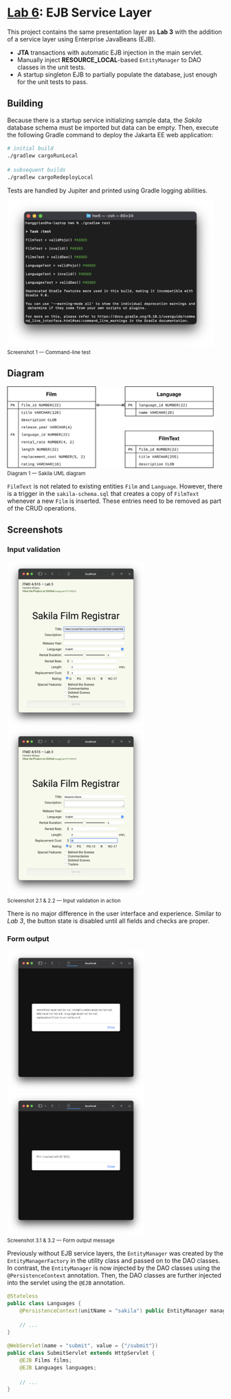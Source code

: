 # [Lab 6](https://github.com/hanggrian/IIT-ITM515/blob/assets/assignments/hw6.pdf): EJB Service Layer

This project contains the same presentation layer as **Lab 3** with the addition
of a service layer using Enterprise JavaBeans (EJB).

- **JTA** transactions with automatic EJB injection in the main servlet.
- Manually inject **RESOURCE_LOCAL**-based `EntityManager` to DAO classes in the
  unit tests.
- A startup singleton EJB to partially populate the database, just enough for
  the unit tests to pass.

## Building

Because there is a startup service initializing sample data, the *Sakila*
database schema must be imported but data can be empty. Then, execute the
following Gradle command to deploy the Jakarta EE web application:

```sh
# initial build
./gradlew cargoRunLocal

# subsequent builds
./gradlew cargoRedeployLocal
```

Tests are handled by Jupiter and printed using Gradle logging abilities.

<img width="480" src="https://github.com/hanggrian/IIT-ITM515/raw/assets/assignments/hw6/screenshot1.png"><br><small>Screenshot 1 &mdash; Command-line test</small>

## Diagram

<img width="480" src="https://github.com/hanggrian/IIT-ITM515/raw/assets/assignments/hw6/diagram1.svg"><br><small>Diagram 1 &mdash; Sakila UML diagram</small>

`FilmText` is not related to existing entities `Film` and `Language`. However,
there is a trigger in the `sakila-schema.sql` that creates a copy of `FilmText`
whenever a new `Film` is inserted. These entries need to be removed as part of
the CRUD operations.

## Screenshots

### Input validation

<img width="320" src="https://github.com/hanggrian/IIT-ITM515/raw/assets/assignments/hw3/screenshot2_1.png">
<img width="320" src="https://github.com/hanggrian/IIT-ITM515/raw/assets/assignments/hw3/screenshot2_2.png"><br><small>Screenshot 2.1 & 2.2 &mdash; Input validation in action</small>

There is no major difference in the user interface and experience. Similar to
*Lab 3*, the button state is disabled until all fields and checks are proper.

### Form output

<img width="320" src="https://github.com/hanggrian/IIT-ITM515/raw/assets/assignments/hw3/screenshot3_1.png">
<img width="320" src="https://github.com/hanggrian/IIT-ITM515/raw/assets/assignments/hw3/screenshot3_2.png"><br><small>Screenshot 3.1 & 3.2 &mdash; Form output message</small>

Previously without EJB service layers, the `EntityManager` was created by the
`EntityManagerFactory` in the utility class and passed on to the DAO classes.
In contrast, the `EntityManager` is now injected by the DAO classes using the
`@PersistenceContext` annotation. Then, the DAO classes are further injected
into the servlet using the `@EJB` annotation.

```java
@Stateless
public class Languages {
    @PersistenceContext(unitName = "sakila") public EntityManager manager;

    // ...
}
```

```java
@WebServlet(name = "submit", value = {"/submit"})
public class SubmitServlet extends HttpServlet {
    @EJB Films films;
    @EJB Languages languages;

    // ...
}
```
